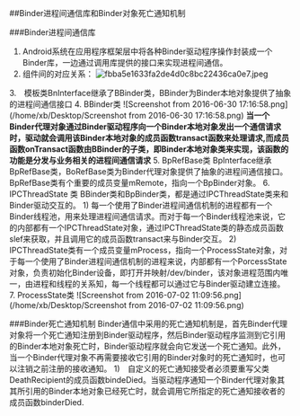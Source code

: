 ##Binder进程间通信库和Binder对象死亡通知机制

###Binder进程间通信库
1. Android系统在应用程序框架层中将各种Binder驱动程序操作封装成一个Binder库，一边通过调用库提供的接口来实现进程间通信。
2. 组件间的对应关系：
![fbba5e1633fa2de4d0c8bc22436ca0e7.jpeg](/home/xb/Desktop/fbba5e1633fa2de4d0c8bc22436ca0e7.jpeg)

3.　模板类BnInterface继承了BBinder类，BBinder为Binder本地对象提供了抽象的进程间通信接口
4. BBinder类
![Screenshot from 2016-06-30 17:16:58.png](/home/xb/Desktop/Screenshot from 2016-06-30 17:16:58.png)
**当一个Binder代理对象通过Binder驱动程序向一个Binder本地对象发出一个通信请求时，驱动就会调用该Binder本地对象的成员函数transact函数来处理请求,而成员函数onTransact函数由BBinder的子类，即Binder本地对象类来实现，该函数的功能是分发与业务相关的进程间通信请求**
5. BpRefBase类
	BpInterface继承BpRefBase类，BoRefBase类为Binder代理对象提供了抽象的进程间通信接口。
	BpRefBase类有个重要的成员变量mRemote，指向一个BpBinder对象。
6. IPCThreadState 类
	BBinder类和BpBinder类，都是通过IPCThreadState类来和Binder驱动交互的。
	1) 每一个使用了Binder进程间通信机制的进程都有一个Binder线程池，用来处理进程间通信请求。而对于每一个Binder线程池来说，它的内部都有一个IPCThreadState对象，通过IPCThreadState类的静态成员函数slef来获取，并且调用它的成员函数transact来与Binder交互。
	2)　IPCThreadState类有一个成员变量mProcess，指向一个ProcessState对象，对于每一个使用了Binder进程间通信机制的进程来说，内部都有一个PorcessState对象，负责初始化Binder设备，即打开并映射/dev/binder，该对象进程范围内唯一，由进程和线程的关系知，每一个线程都可以通过它与Binder驱动建立连接。
7. ProcessState类
![Screenshot from 2016-07-02 11:09:56.png](/home/xb/Desktop/Screenshot from 2016-07-02 11:09:56.png)

###Binder死亡通知机制
	Binder通信中采用的死亡通知机制是，首先Binder代理对象将一个死亡通知注册到Binder驱动程序，然后Binder驱动程序监测到它引用的Binder本地对象死亡时，Binder驱动程序就会向它发送一个死亡通知。此外，当一个Binder代理对象不再需要接收它引用的Binder对象时的死亡通知时，也可以注销之前注册的接收通知。
	1)　自定义的死亡通知接受者必须要重写父类DeathRecipient的成员函数bindeDied。当驱动程序通知一个Binder代理对象其其所引用的Binder本地对象已经死亡时，就会调用它所指定的死亡通知接收者的成员函数binderDied.